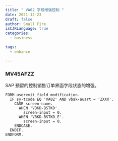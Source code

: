 ```yaml
---
title: " VA02 字段增强控制 "
date: 2021-12-23
draft: false
author: Small Fire
isCJKLanguage: true
categories: 
  - business

tags: 
  - enhance

---
```


### MV45AFZZ

SAP 预留的控制销售订单界面字段状态的增强。

```ABAP
FORM userexit_field_modification.
  IF sy-tcode EQ 'VA02' AND vbak-auart = 'ZXXX'.
    CASE screen-name.
      WHEN 'VBKD-BSTKD'.
        screen-input = 0.
      WHEN 'VBKD-BSTKD_E'.
        screen-input = 0.
    ENDCASE.
  ENDIF.
ENDFORM.
```

